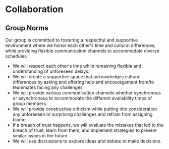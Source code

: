 # Collaboration

## Group Norms

Our group is committed to fostering a respectful and supportive environment where we honor each other's time and cultural differences, while providing flexible communication channels to accommodate diverse schedules.

- We will respect each other's time while remaining flexible and understanding of unforeseen delays.
- We will create a supportive space that acknowledges cultural differences by asking and offering help and encouragement from/to teammates facing any challenges
- We will provide various communication channels whether synchronous or asynchronous to accommodate the different availability times of group members.
- We will provide constructive criticism while putting into consideration any unforeseen or surprising challenges and refrain from assigning blame.
- If a breach of trust happens, we will evaluate the mistakes that led to the breach of trust, learn from them, and implement strategies to prevent similar issues in the future.
- We will use discussions to explore ideas and debate to make decisions.

 

